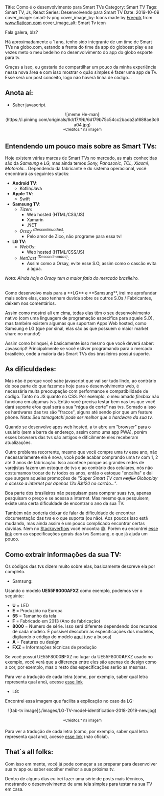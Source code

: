 Title: Como é o desenvolvimento para Smart TVs
Category: Smart TV
Tags: Smart TV, Js, React
Series: Desenvolvendo para Smart TV
Date: 2019-10-09
cover_image: smart-tv.png
cover_image_by: Icons made by <a href="https://www.flaticon.com/authors/freepik" title="Freepik">Freepik</a> from <a href="https://www.flaticon.com/" title="Flaticon">www.flaticon.com</a>
cover_image_alt: Smart Tv icon

Fala galera, blz?

Há aproximadamente a 1 ano, tenho sido integrante de um time de Smart TVs na globo.com, estando a frente do time da app do globosat play e as vezes meto o meu bedelho no desenvolvimento do app do globo esporte para tv.
<!-- PELICAN_END_SUMMARY -->

Graças a isso, eu gostaria de compartilhar um pouco da minha experiência nessa nova área e com isso mostrar o quão simples é fazer uma app de Tv. Esse será um post conceito, logo não haverá linha de código...

## Anota aí:

- Saber javascript.

<center>![meme He-man](https://i.pinimg.com/originals/6d/17/9b/6d179b75c54cc2bada2a1688ae3c6a04.jpg) <br/><sup>*Créditos:* na imagem</sup></center>

## Entendendo um pouco mais sobre as Smart TVs:

Hoje existem várias marcas de Smart TVs no mercado, as mais conhecidas são da *Samsung* e *LG*, mas ainda temos *Sony, Panasonic, TCL, Xiaomi, Motorola...*
Dependendo da fabricante e do sistema operacional, você encontrará as seguintes stacks:

- **Android TV**:
    - Kotlin/Java
- **Apple TV**:
    - Swift
- **Samsung TV**:
    - *Tizen*:
        - Web hosted (HTML/CSS/JS)
        - Xamarin
        - .NET
    - *Orsay <sup>(Descontinuadas)</sup>*:
        - Pelo amor de Zico, não programe para essa tv!
- **LG TV**:
    - *WebOs*:
        - Web hosted (HTML/CSS/JS)
    - *NetCast <sup>(Descontinuadas)</sup>*:
        - Assim como a Orsay, evite esse S.O, assim como o cascão evita a água.

*Nota: Ainda hoje a Orsay tem a maior fatia do mercado brasileiro.*

<br/>
Como desenvolvo mais para a **LG** e **Samsung**, irei me aprofundar mais sobre elas, caso tenham duvida sobre os outros S.Os / Fabricantes, deixem nos comentários.

Assim como mostrei ali em cima, todas elas têm o seu desenvolvimento nativo (com uma linguagem de programação especifica para aquele S.O), mas também existem algumas que suportam Apps Web hosted, como Samsung e LG (que por sinal, elas são as que possuem o maior market share no mundo!)

Assim como brinquei, é basicamente isso mesmo que você deverá saber: Javascript! Principalmente se você estiver programando para o mercado brasileiro, onde a maioria das Smart TVs dos brasileiros possui suporte.

## As dificuldades:

Mas não é porque você sabe javascript que vai ser tudo lindo, ao contrário de boa parte do que fazemos hoje para o desenvolvimento web, é necessária muita preocupação com performance e compatibilidade de código. Tanto no JS quanto no CSS. Por exemplo, o meu amado *flexbox* não funciona em algumas tvs. Então você precisa testar bem nas tvs que você dará suporte e/ou qual será a sua "régua de corte" nas tvs. Somado a isso os hardwares das tvs são "fracos", alguns até sendo pior que um feature phone. Nota: *Seu tamagotchi pode ser melhor que o hardware da sua tv.*

Quando se desenvolve apps web hosted, a tv abre um "browser" para o usuário (sem a barra de endereço, assim como uma app PWA), porém esses browsers das tvs são antigos e dificilmente eles receberam atualizações.

Outro problema recorrente, mesmo que você compre uma tv esse ano, não necessariamente ela é nova, você pode acabar comprando uma tv com 1, 2 até 3 anos de fabricação. Isso acontece porque as grandes redes de varejistas fazem um estoque de tvs e ao contrário dos celulares, nós não costumamos trocar de tv todos os anos, então o estoque "encalha" e dai que surgem aquelas promoções de *"Super Smart TV com <strike>netflix</strike> Globoplay e acesso a internet por apenas 12x R$120 no cartão..."*.

Boa parte dos brasileiros não pesquisam para comprar suas tvs, apenas pesquisam o preço e se acessa a internet. Mas mesmo que pesquisem, existe uma certa dificuldade de encontrar o ano da sua TV.

Também não poderia deixar de falar da dificuldade de encontrar documentação das tvs e o que suporta (ou não). Aos poucos isso está mudando, mas ainda assim é um pouco complicado encontrar certas dúvidas. Nem no [Stackoverflow](http://stackoverflow.com) você encontra 😱. Porém eu encontrei [esse link](https://developer.samsung.com/tv/develop/specifications/general-specifications) com as especificações gerais das tvs Samsung, o que já ajuda um pouco.

## Como extrair informações da sua TV:

Os códigos das tvs dizem muito sobre elas, basicamente descreve ela por completo.

- Samsung:

Usando o modelo **UE55F8000AFXZ** como exemplo, podemos ver o seguinte:

- **U** = LED
- **E** = Produzido na Europa
- **55** = Tamanho da tela
- **F** = Fabricado em 2013 (Ano de fabricação)
- **8000** = Numero de série. Isso será diferente dependendo dos recursos de cada modelo. É possível descobrir as especificações dos modelos, digitando o código do modelo [aqui](https://www.samsung.com/br/tvs/) (use a busca)
- **A** = Features ou design
- **FXZ** = Informações técnicas de produção

Se você possui UE55F8000**B**FXZ no lugar da UE55F8000**A**FXZ usado no exemplo, você verá que a diferença entre eles são apenas de design como a cor, por exemplo, mas o resto das especificações serão as mesmas.

Para ver a tradução de cada letra (como, por exemplo, saber qual letra representa qual ano), acesse [esse link](https://www.samsung.com/uk/support/tv-audio-video/what-do-samsung-tv-model-numbers-actually-mean-why-are-they-so-long/)


- LG:

Encontrei essa imagem que facilita a explicação no caso da LG:
<center> ![tab-tv image](./images/LG-TV-model-identification-2018-2019-new.jpg) <br/><br/><sup>*Créditos:* na imagem</sup></center>

Para ver a tradução de cada letra (como, por exemplo, saber qual letra representa qual ano), acesse [esse link](http://en.tab-tv.com/?page_id=7111) (não oficial).


## That`s all folks:

Com isso em mente, você já pode começar a se preparar para desenvolver sua tv app ou saber escolher melhor a sua próxima tv.

Dentro de alguns dias eu irei fazer uma série de posts mais técnicos, mostrando o desenvolvimento de uma tela simples para testar na sua TV em casa.


